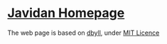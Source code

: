 [Javidan Homepage](https://aminja.github.io/)
=====

The web page is based on [dbyll](https://github.com/dbtek/dbyll/), under [MIT Licence](LICENCE)
